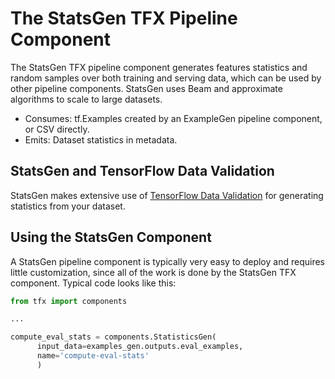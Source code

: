 # The StatsGen TFX Pipeline Component

The StatsGen TFX pipeline component generates features statistics and random samples
over both training and serving data, which can be used by other pipeline components.
StatsGen uses Beam and approximate algorithms to scale to large datasets.

* Consumes: tf.Examples created by an ExampleGen pipeline component, or CSV directly.
* Emits: Dataset statistics in metadata.

## StatsGen and TensorFlow Data Validation

StatsGen makes extensive use of [TensorFlow Data Validation](tfdv.md) for
generating statistics from your dataset.

## Using the StatsGen Component

A StatsGen pipeline component is typically very easy to deploy and requires little
customization, since all of the work is done by the StatsGen TFX component.
Typical code looks like this:

```python
from tfx import components

...

compute_eval_stats = components.StatisticsGen(
      input_data=examples_gen.outputs.eval_examples,
      name='compute-eval-stats'
      )
```
